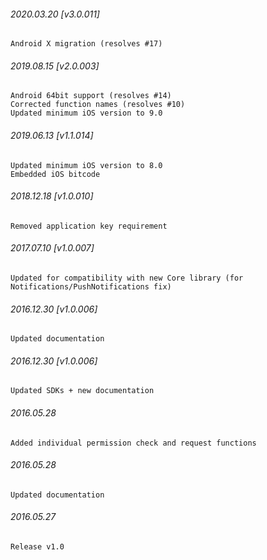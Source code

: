 

###### 2020.03.20 [v3.0.011]

```
Android X migration (resolves #17)
```


###### 2019.08.15 [v2.0.003]

```
Android 64bit support (resolves #14)
Corrected function names (resolves #10)
Updated minimum iOS version to 9.0
```


###### 2019.06.13 [v1.1.014]

```
Updated minimum iOS version to 8.0
Embedded iOS bitcode
```


###### 2018.12.18 [v1.0.010]

```
Removed application key requirement
```


###### 2017.07.10 [v1.0.007]

```
Updated for compatibility with new Core library (for Notifications/PushNotifications fix)
```


###### 2016.12.30 [v1.0.006]

```
Updated documentation
```


###### 2016.12.30 [v1.0.006]

```
Updated SDKs + new documentation
```


###### 2016.05.28

```
Added individual permission check and request functions
```


###### 2016.05.28

```
Updated documentation
```


###### 2016.05.27

```
Release v1.0
```
